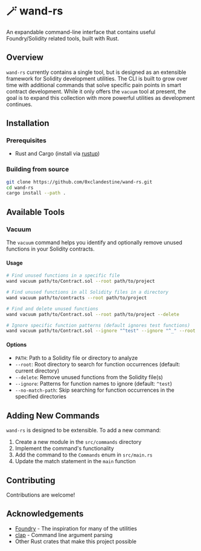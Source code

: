 # 🪄 wand-rs

An expandable command-line interface that contains useful Foundry/Solidity related tools, built with Rust.

## Overview

`wand-rs` currently contains a single tool, but is designed as an extensible framework for Solidity development utilities. The CLI is built to grow over time with additional commands that solve specific pain points in smart contract development. While it only offers the `vacuum` tool at present, the goal is to expand this collection with more powerful utilities as development continues.

## Installation

### Prerequisites

- Rust and Cargo (install via [rustup](https://rustup.rs/))

### Building from source

```bash
git clone https://github.com/0xclandestine/wand-rs.git
cd wand-rs
cargo install --path .
```

## Available Tools

### Vacuum

The `vacuum` command helps you identify and optionally remove unused functions in your Solidity contracts.

#### Usage

```bash
# Find unused functions in a specific file
wand vacuum path/to/Contract.sol --root path/to/project

# Find unused functions in all Solidity files in a directory
wand vacuum path/to/contracts --root path/to/project

# Find and delete unused functions
wand vacuum path/to/Contract.sol --root path/to/project --delete

# Ignore specific function patterns (default ignores test functions)
wand vacuum path/to/Contract.sol --ignore "^test" --ignore "^_" --root path/to/project
```

#### Options

- `PATH`: Path to a Solidity file or directory to analyze
- `--root`: Root directory to search for function occurrences (default: current directory)
- `--delete`: Remove unused functions from the Solidity file(s)
- `--ignore`: Patterns for function names to ignore (default: `^test`)
- `--no-match-path`: Skip searching for function occurrences in the specified directories

## Adding New Commands

`wand-rs` is designed to be extensible. To add a new command:

1. Create a new module in the `src/commands` directory
2. Implement the command's functionality
3. Add the command to the `Commands` enum in `src/main.rs`
4. Update the match statement in the `main` function

## Contributing

Contributions are welcome!

<!-- ## License

[LICENSE INFO] -->

## Acknowledgements

- [Foundry](https://github.com/foundry-rs/foundry) - The inspiration for many of the utilities
- [clap](https://github.com/clap-rs/clap) - Command line argument parsing
- Other Rust crates that make this project possible